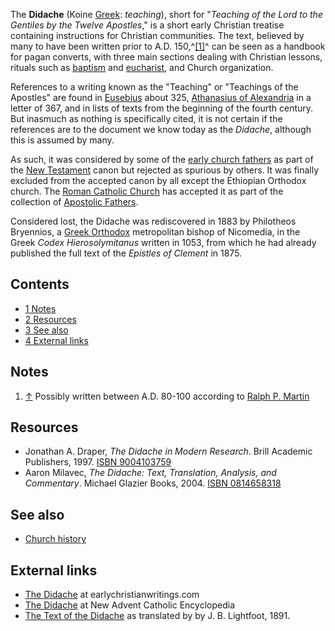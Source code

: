 The **Didache** (Koine [Greek](Greek "Greek"): *teaching*), short
for
"*Teaching of the Lord to the Gentiles by the Twelve Apostles*," is
a short early Christian treatise containing instructions for
Christian communities. The text, believed by many to have been
written prior to A.D. 150,^[[1]](#note-0)^ can be seen as a
handbook for pagan converts, with three main sections dealing with
Christian lessons, rituals such as [baptism](Baptism "Baptism") and
[eucharist](Communion "Communion"), and Church organization.

References to a writing known as the "Teaching" or "Teachings of
the Apostles" are found in [Eusebius](Eusebius "Eusebius") about
325,
[Athanasius of Alexandria](Athanasius_of_Alexandria "Athanasius of Alexandria")
in a letter of 367, and in lists of texts from the beginning of the
fourth century. But inasmuch as nothing is specifically cited, it
is not certain if the references are to the document we know today
as the *Didache*, although this is assumed by many.

As such, it was considered by some of the
[early church fathers](Early_church_fathers "Early church fathers")
as part of the [New Testament](New_Testament "New Testament") canon
but rejected as spurious by others. It was finally excluded from
the accepted canon by all except the Ethiopian Orthodox church. The
[Roman Catholic Church](Roman_Catholic_Church "Roman Catholic Church")
has accepted it as part of the collection of
[Apostolic Fathers](Apostolic_Fathers "Apostolic Fathers").

Considered lost, the Didache was rediscovered in 1883 by Philotheos
Bryennios, a [Greek Orthodox](Eastern_Orthodox "Eastern Orthodox")
metropolitan bishop of Nicomedia, in the Greek
*Codex Hierosolymitanus* written in 1053, from which he had already
published the full text of the *Epistles of Clement* in 1875.




## Contents

-   [1 Notes](#Notes)
-   [2 Resources](#Resources)
-   [3 See also](#See_also)
-   [4 External links](#External_links)

## Notes

1.  [↑](#ref-0) Possibly written between A.D. 80-100 according to
    [Ralph P. Martin](http://www.biblicalstudies.org.uk/pdf/vox/vol03/footnote_martin.pdf)

## Resources

-   Jonathan A. Draper, *The Didache in Modern Research*. Brill
    Academic Publishers, 1997.
    [ISBN 9004103759](http://www.theopedia.com/Special:BookSources/9004103759)
-   Aaron Milavec,
    *The Didache: Text, Translation, Analysis, and Commentary*. Michael
    Glazier Books, 2004.
    [ISBN 0814658318](http://www.theopedia.com/Special:BookSources/0814658318)

## See also

-   [Church history](Church_history "Church history")

## External links

-   [The Didache](http://www.earlychristianwritings.com/didache.html)
    at earlychristianwritings.com
-   [The Didache](http://www.newadvent.org/cathen/04779a.htm) at
    New Advent Catholic Encyclopedia
-   [The Text of the Didache](http://www.antioch.com.sg/th/twp/bookbyte/hermas/didache.html)
    as translated by by J. B. Lightfoot, 1891.



